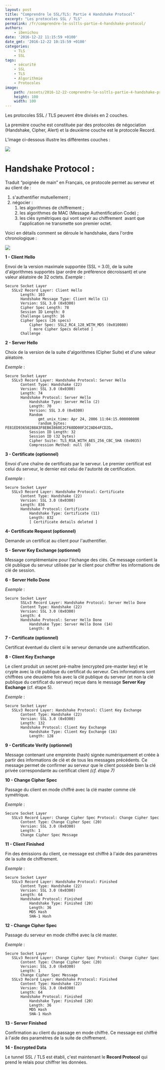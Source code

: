 ```yaml
---
layout: post
title: "Comprendre le SSL/TLS: Partie 4 Handshake Protocol"
excerpt: "Les protocoles SSL / TLS"
permalink: /fr/comprendre-le-ssltls-partie-4-handshake-protocol/
authors:
    - ibenichou
date: '2016-12-22 11:15:59 +0100'
date_gmt: '2016-12-22 10:15:59 +0100'
categories:
    - TLS
    - SSL
tags:
    - sécurité
    - SSL
    - TLS
    - Algorithmie
    - Protocoles
image:
    path: /assets/2016-12-22-comprendre-le-ssltls-partie-4-handshake-protocol/handshake-1.jpg
    height: 100
    width: 100
---
```


Les protocoles SSL / TLS peuvent être divisés en 2 couches.

La première couche est constituée par des protocoles de négociation (Handshake, Cipher, Alert) et la deuxième couche est le protocole Record.

L’image ci-dessous illustre les différentes couches :

<img src="{{ site.baseurl }}/assets/2016-12-22-comprendre-le-ssltls-partie-4-handshake-protocol/untitled-diagram.png" />

# Handshake Protocol :

Traduit “poignée de main” en Français, ce protocole permet au serveur et au client de :
1. s'authentifier mutuellement ;
2. négocier :
    1. les algorithmes de chiffrement ;
    2. les algorithmes de MAC (Message Authentification Code) ;
    3. les clés symétriques qui vont servir au chiffrement  avant que l'application ne transmette son premier octet.

Voici en détails comment se déroule le handshake, dans l'ordre chronologique :

<img src="{{ site.baseurl }}/assets/2016-12-22-comprendre-le-ssltls-partie-4-handshake-protocol/untitled-diagram-1.png" />

**1 - Client Hello**

Envoi de la version maximale supportée (SSL = 3.0), de la suite d'algorithmes supportés (par ordre de préférence décroissant) et une valeur aléatoire de 32 octets.
*Exemple* :

```
Secure Socket Layer
   SSLv2 Record Layer: Client Hello
       Length: 103
       Handshake Message Type: Client Hello (1)
       Version: SSL 3.0 (0x0300)
       Cipher Spec Length: 78
       Session ID Length: 0
       Challenge Length: 16
       Cipher Specs (26 specs)
           Cipher Spec: SSL2_RC4_128_WITH_MD5 (0x010080)
           [ more Cipher Specs deleted ]
       Challenge
```

**2 - Server Hello**

Choix de la version de la suite d'algorithmes (Cipher Suite) et d'une valeur aléatoire.

*Exemple* :

```
Secure Socket Layer
   SSLv3 Record Layer: Handshake Protocol: Server Hello
       Content Type: Handshake (22)
       Version: SSL 3.0 (0x0300)
       Length: 74
       Handshake Protocol: Server Hello
           Handshake Type: Server Hello (2)
           Length: 70
           Version: SSL 3.0 (0x0300)
           Random
               gmt_unix_time: Apr 24, 2006 11:04:15.000000000
               random_bytes: FE81ED93650288A3F8EB63860E2CF68DD00F2C2AD64FCD2D…
           Session ID Length: 32
           Session ID (32 bytes)
           Cipher Suite: TLS_RSA_WITH_AES_256_CBC_SHA (0x0035)
           Compression Method: null (0)
```

**3 - Certificate (optionnel)**

Envoi d'une chaîne de certificats par le serveur. Le premier certificat est celui du serveur, le dernier est celui de l'autorité de certification.

*Exemple* :

```
Secure Socket Layer
   SSLv3 Record Layer: Handshake Protocol: Certificate
       Content Type: Handshake (22)
       Version: SSL 3.0 (0x0300)
       Length: 836
       Handshake Protocol: Certificate
           Handshake Type: Certificate (11)
           Length: 832
           [ Certificate details deleted ]
```

**4- Certificate Request (optionnel)**

Demande un certificat au client pour l'authentifier.

**5 - Server Key Exchange (optionnel)**

Message complémentaire pour l'échange des clés. Ce message contient la clé publique du serveur utilisée par le client pour chiffrer les informations de clé de session.

**6 - Server Hello Done**

*Exemple* :

```
Secure Socket Layer
       SSLv3 Record Layer: Handshake Protocol: Server Hello Done
       Content Type: Handshake (22)
       Version: SSL 3.0 (0x0300)
       Length: 4
       Handshake Protocol: Server Hello Done
           Handshake Type: Server Hello Done (14)
           Length: 0
```

**7 - Certificate (optionnel)**

Certificat éventuel du client si le serveur demande une authentification.

**8 - Client Key Exchange**

Le client produit un secret pré-maître (encrypted pre-master key) et le crypte avec la clé publique du certificat du serveur. Ces informations sont chiffrées une deuxième fois avec la clé publique du serveur (et non la clé publique du certificat du serveur) reçue dans le message **Server Key Exchange** (cf. étape 5).

*Exemple* :

```
Secure Socket Layer
   SSLv3 Record Layer: Handshake Protocol: Client Key Exchange
       Content Type: Handshake (22)
       Version: SSL 3.0 (0x0300)
       Length: 132
       Handshake Protocol: Client Key Exchange
           Handshake Type: Client Key Exchange (16)
           Length: 128
```

**9 - Certificate Verify (optionnel)**

Message contenant une empreinte (hash) signée numériquement et créée à partir des informations de clé et de tous les messages précédents. Ce message permet de confirmer au serveur que le client possède bien la clé privée correspondante au certificat client
*(cf. étape 7)*

**10 - Change Cipher Spec**

Passage du client en mode chiffré avec la clé master comme clé symétrique.

*Exemple* :

```
Secure Socket Layer
   SSLv3 Record Layer: Change Cipher Spec Protocol: Change Cipher Spec
       Content Type: Change Cipher Spec (20)
       Version: SSL 3.0 (0x0300)
       Length: 1
       Change Cipher Spec Message
```

**11 - Client Finished**

Fin des émissions du client, ce message est chiffré à l'aide des paramètres de la suite de chiffrement.

*Exemple* :

```
Secure Socket Layer
   SSLv3 Record Layer: Handshake Protocol: Finished
       Content Type: Handshake (22)
       Version: SSL 3.0 (0x0300)
       Length: 64
       Handshake Protocol: Finished
           Handshake Type: Finished (20)
           Length: 36
           MD5 Hash
           SHA-1 Hash
```

**12 - Change Cipher Spec**

Passage du serveur en mode chiffré avec la clé master.

*Exemple* :

```
Secure Socket Layer
   SSLv3 Record Layer: Change Cipher Spec Protocol: Change Cipher Spec
       Content Type: Change Cipher Spec (20)
       Version: SSL 3.0 (0x0300)
       Length: 1
       Change Cipher Spec Message
   SSLv3 Record Layer: Handshake Protocol: Finished
       Content Type: Handshake (22)
       Version: SSL 3.0 (0x0300)
       Length: 64
       Handshake Protocol: Finished
           Handshake Type: Finished (20)
           Length: 36
           MD5 Hash
           SHA-1 Hash
```

**13 - Server Finished**

Confirmation au client du passage en mode chiffré. Ce message est chiffré à l'aide des paramètres de la suite de chiffrement.

**14 - Encrypted Data**

Le tunnel SSL / TLS est établi, c'est maintenant le **Record Protocol** qui prend le relais pour chiffrer les données.
